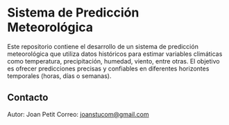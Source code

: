 # Sistema de Predicción Meteorológica
Este repositorio contiene el desarrollo de un sistema de predicción meteorológica que utiliza datos históricos para estimar variables climáticas como temperatura, precipitación, humedad, viento, entre otras. El objetivo es ofrecer predicciones precisas y confiables en diferentes horizontes temporales (horas, días o semanas).



## Contacto
Autor: Joan Petit
Correo: joanstucom@gmail.com
